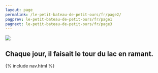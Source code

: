 ```yaml
---
layout: page
permalink: /le-petit-bateau-de-petit-ours/fr/page2/
pagprev: le-petit-bateau-de-petit-ours/fr/page1
pagnext: le-petit-bateau-de-petit-ours/fr/page3
---
```


<img src="{{ site.baseurl }}/img/page2.jpg"/>

## Chaque jour, il faisait le tour du lac en ramant.

{% include nav.html %}
